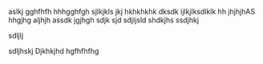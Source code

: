 
aslkj
gghfhfh
hhhgghfgh
sjlkjkls
jkj
hkhkhkhk
dksdk
ijlkjlksdlklk
hh
jhjhjhAS
hhgjhg
aljhjh
assdk
jgjhgh
sdjk
sjd
sdjljsld
shdkjhs
ssdjhkj

sdljlj

sdljhskj
Djkhkjhd
hgfhfhfhg
